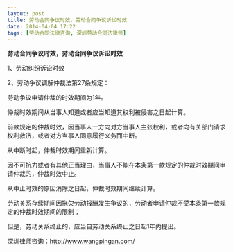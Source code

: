 ```yaml
---
layout: post
title: 劳动合同争议时效，劳动合同争议诉讼时效
date: 2014-04-04 17:22
tags: [劳动合同法律咨询, 深圳劳动合同法律师]
---
```

<strong>劳动合同争议时效，劳动合同争议诉讼时效</strong>

1、劳动纠纷诉讼时效

2、劳动争议调解仲裁法第27条规定：

劳动争议申请仲裁的时效期间为1年。

仲裁时效期间从当事人知道或者应当知道其权利被侵害之日起计算。

前款规定的仲裁时效，因当事人一方向对方当事人主张权利，或者向有关部门请求权利救济，或者对方当事人同意履行义务而中断。

从中断时起，仲裁时效期间重新计算。

因不可抗力或者有其他正当理由，当事人不能在本条第一款规定的仲裁时效期间申请仲裁的，仲裁时效中止。

从中止时效的原因消除之日起，仲裁时效期间继续计算。

劳动关系存续期间因拖欠劳动报酬发生争议的，劳动者申请仲裁不受本条第一款规定的仲裁时效期间的限制；

但是，劳动关系终止的，应当自劳动关系终止之日起1年内提出。

<a href="http://www.wangpingan.com/">深圳律师咨询</a>：<a href="http://www.wangpingan.com/">http://www.wangpingan.com/</a>


